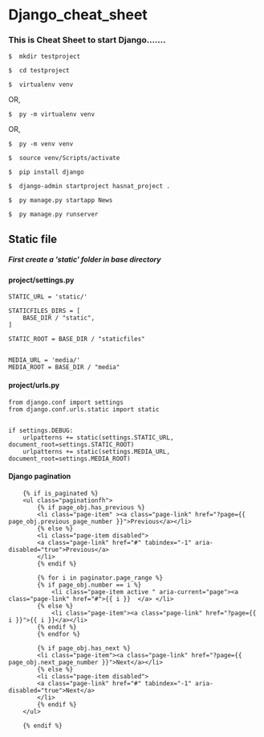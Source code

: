 # Django_cheat_sheet
### This is Cheat Sheet to start Django.......


```
$  mkdir testproject
```

```
$  cd testproject
```

```
$  virtualenv venv
```

OR,
```
$  py -m virtualenv venv
```

OR,
```
$  py -m venv venv
```

```
$  source venv/Scripts/activate
```

```
$  pip install django
```

```
$  django-admin startproject hasnat_project .
```

```
$  py manage.py startapp News
```

```
$  py manage.py runserver
```
## Static file 
##### First create a 'static' folder in base directory 


#### project/settings.py
```
STATIC_URL = 'static/'

STATICFILES_DIRS = [
    BASE_DIR / "static",    
]

STATIC_ROOT = BASE_DIR / "staticfiles"


MEDIA_URL = 'media/'
MEDIA_ROOT = BASE_DIR / "media"
```

#### project/urls.py
```
from django.conf import settings
from django.conf.urls.static import static
```
```

if settings.DEBUG:
    urlpatterns += static(settings.STATIC_URL, document_root=settings.STATIC_ROOT)
    urlpatterns += static(settings.MEDIA_URL, document_root=settings.MEDIA_ROOT)

```

#### Django pagination 
```
    {% if is_paginated %}     
    <ul class="paginationfh">
        {% if page_obj.has_previous %}
        <li class="page-item" ><a class="page-link" href="?page={{ page_obj.previous_page_number }}">Previous</a></li>
        {% else %}
        <li class="page-item disabled">
        <a class="page-link" href="#" tabindex="-1" aria-disabled="true">Previous</a>
        </li>
        {% endif %}

        {% for i in paginator.page_range %}
        {% if page_obj.number == i %}
            <li class="page-item active " aria-current="page"><a class="page-link" href="#">{{ i }}  </a> </li>
        {% else %}
            <li class="page-item"><a class="page-link" href="?page={{ i }}">{{ i }}</a></li>
        {% endif %}
        {% endfor %}

        {% if page_obj.has_next %}
        <li class="page-item"><a class="page-link" href="?page={{ page_obj.next_page_number }}">Next</a></li>
        {% else %}
        <li class="page-item disabled">
        <a class="page-link" href="#" tabindex="-1" aria-disabled="true">Next</a>
        </li>
        {% endif %}
    </ul>
  
    {% endif %} 
```


